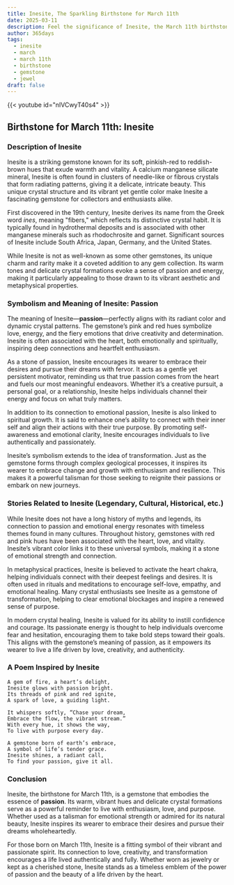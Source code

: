 ```yaml
---
title: Inesite, The Sparkling Birthstone for March 11th
date: 2025-03-11
description: Feel the significance of Inesite, the March 11th birthstone symbolizing Passion. Let its beauty and meaning brighten your day.
author: 365days
tags:
  - inesite
  - march
  - march 11th
  - birthstone
  - gemstone
  - jewel
draft: false
---
```


{{< youtube id="nIVCwyT40s4" >}}

## Birthstone for March 11th: Inesite

### Description of Inesite

Inesite is a striking gemstone known for its soft, pinkish-red to reddish-brown hues that exude warmth and vitality. A calcium manganese silicate mineral, Inesite is often found in clusters of needle-like or fibrous crystals that form radiating patterns, giving it a delicate, intricate beauty. This unique crystal structure and its vibrant yet gentle color make Inesite a fascinating gemstone for collectors and enthusiasts alike.

First discovered in the 19th century, Inesite derives its name from the Greek word _ines_, meaning "fibers," which reflects its distinctive crystal habit. It is typically found in hydrothermal deposits and is associated with other manganese minerals such as rhodochrosite and garnet. Significant sources of Inesite include South Africa, Japan, Germany, and the United States.

While Inesite is not as well-known as some other gemstones, its unique charm and rarity make it a coveted addition to any gem collection. Its warm tones and delicate crystal formations evoke a sense of passion and energy, making it particularly appealing to those drawn to its vibrant aesthetic and metaphysical properties.

### Symbolism and Meaning of Inesite: Passion

The meaning of Inesite—**passion**—perfectly aligns with its radiant color and dynamic crystal patterns. The gemstone’s pink and red hues symbolize love, energy, and the fiery emotions that drive creativity and determination. Inesite is often associated with the heart, both emotionally and spiritually, inspiring deep connections and heartfelt enthusiasm.

As a stone of passion, Inesite encourages its wearer to embrace their desires and pursue their dreams with fervor. It acts as a gentle yet persistent motivator, reminding us that true passion comes from the heart and fuels our most meaningful endeavors. Whether it’s a creative pursuit, a personal goal, or a relationship, Inesite helps individuals channel their energy and focus on what truly matters.

In addition to its connection to emotional passion, Inesite is also linked to spiritual growth. It is said to enhance one’s ability to connect with their inner self and align their actions with their true purpose. By promoting self-awareness and emotional clarity, Inesite encourages individuals to live authentically and passionately.

Inesite’s symbolism extends to the idea of transformation. Just as the gemstone forms through complex geological processes, it inspires its wearer to embrace change and growth with enthusiasm and resilience. This makes it a powerful talisman for those seeking to reignite their passions or embark on new journeys.

### Stories Related to Inesite (Legendary, Cultural, Historical, etc.)

While Inesite does not have a long history of myths and legends, its connection to passion and emotional energy resonates with timeless themes found in many cultures. Throughout history, gemstones with red and pink hues have been associated with the heart, love, and vitality. Inesite’s vibrant color links it to these universal symbols, making it a stone of emotional strength and connection.

In metaphysical practices, Inesite is believed to activate the heart chakra, helping individuals connect with their deepest feelings and desires. It is often used in rituals and meditations to encourage self-love, empathy, and emotional healing. Many crystal enthusiasts see Inesite as a gemstone of transformation, helping to clear emotional blockages and inspire a renewed sense of purpose.

In modern crystal healing, Inesite is valued for its ability to instill confidence and courage. Its passionate energy is thought to help individuals overcome fear and hesitation, encouraging them to take bold steps toward their goals. This aligns with the gemstone’s meaning of passion, as it empowers its wearer to live a life driven by love, creativity, and authenticity.

### A Poem Inspired by Inesite

```
A gem of fire, a heart’s delight,  
Inesite glows with passion bright.  
Its threads of pink and red ignite,  
A spark of love, a guiding light.  

It whispers softly, “Chase your dream,  
Embrace the flow, the vibrant stream.”  
With every hue, it shows the way,  
To live with purpose every day.  

A gemstone born of earth’s embrace,  
A symbol of life’s tender grace.  
Inesite shines, a radiant call,  
To find your passion, give it all.  
```

### Conclusion

Inesite, the birthstone for March 11th, is a gemstone that embodies the essence of **passion**. Its warm, vibrant hues and delicate crystal formations serve as a powerful reminder to live with enthusiasm, love, and purpose. Whether used as a talisman for emotional strength or admired for its natural beauty, Inesite inspires its wearer to embrace their desires and pursue their dreams wholeheartedly.

For those born on March 11th, Inesite is a fitting symbol of their vibrant and passionate spirit. Its connection to love, creativity, and transformation encourages a life lived authentically and fully. Whether worn as jewelry or kept as a cherished stone, Inesite stands as a timeless emblem of the power of passion and the beauty of a life driven by the heart.